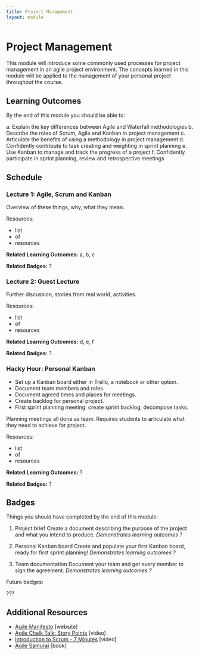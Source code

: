 ```yaml
---
title: Project Management
layout: module
---
```



# Project Management

This module will introduce some commonly used processes for project management in an agile project environment. The concepts learned in this module will be applied to the management of your personal project throughout the course.



## Learning Outcomes

By the end of this module you should be able to:

a. Explain the key differences between Agile and Waterfall methodologies
b. Describe the roles of Scrum, Agile and Kanban in project management
c. Articulate the benefits of using a methodology in project management
d. Confidently contribute to task creating and weighting in sprint planning
e. Use Kanban to manage and track the progress of a project
f. Confidently participate in sprint planning, review and retrospective meetings



## Schedule



### Lecture 1: Agile, Scrum and Kanban

Overview of these things, why, what they mean.


Resources:

- list
- of
- resources

**Related Learning Outcomes:** a, b, c

**Related Badges:** ?




### Lecture 2: Guest Lecture

Further discussion, stories from real world, activities.

Resources:

- list
- of
- resources

**Related Learning Outcomes:** d, e, f

**Related Badges:** ?




### Hacky Hour: Personal Kanban

- Set up a Kanban board either in Trello, a notebook or other option.
- Document team members and roles.
- Document agreed times and places for meetings.
- Create backlog for personal project.
- First sprint planning meeting: create sprint backlog, decompose tasks.


Planning meetings all done as team. Requires students to articulate what they need to achieve for project.

Resources:

- list
- of
- resources

**Related Learning Outcomes:** ?

**Related Badges:** ?





## Badges

Things you should have completed by the end of this module:



1. Project brief
Create a document describing the purpose of the project and what you intend to produce.
_Demonstrates learning outcomes ?_



2. Personal Kanban board
Create and populate your first Kanban board, ready for first sprint planning!
_Demonstrates learning outcomes ?_




3. Team documentation
Document your team and get every member to sign the agreement.
_Demonstrates learning outcomes ?_


Future badges:


???




## Additional Resources

- [Agile Manifesto](http://agilemanifesto.org/) [website]
- [Agile Chalk Talk: Story Points](https://www.youtube.com/watch?v=90Xx8QVnXRc) [video]
- [Introduction to Scrum - 7 Minutes](https://www.youtube.com/watch?v=9TycLR0TqFA) [video]
- [Agile Samurai](TODO) [book]



